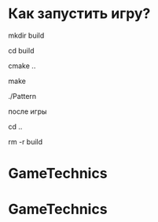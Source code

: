 # Как запустить игру?



mkdir build

cd build

cmake ..

make

./Pattern


после игры

cd ..

rm -r build
# GameTechnics
# GameTechnics
